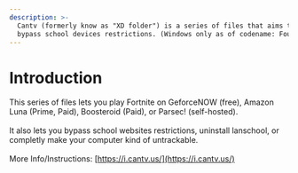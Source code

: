```yaml
---
description: >-
  Cantv (formerly know as "XD folder") is a series of files that aims to try and
  bypass school devices restrictions. (Windows only as of codename: Fountaine)
---
```


# Introduction

This series of files lets you play Fortnite on GeforceNOW (free), Amazon Luna (Prime, Paid), Boosteroid (Paid), or Parsec! (self-hosted).\
\
It also lets you bypass school websites restrictions, uninstall lanschool, or completly make your computer kind of untrackable.\
\
More Info/Instructions: [https://i.cantv.us/](https://i.cantv.us/)
